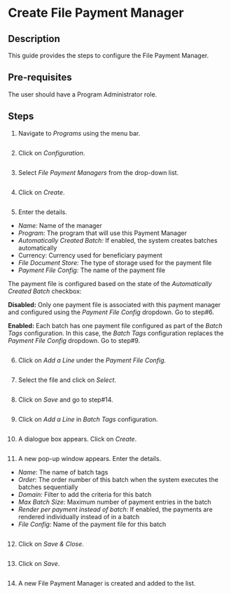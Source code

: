 # Create File Payment Manager

## Description

This guide provides the steps to configure the File Payment Manager.

## Pre-requisites

The user should have a Program Administrator role.

## Steps

1. Navigate to _Programs_ using the menu bar.

<figure><img src="../../../.gitbook/assets/payment-manager-program.PNG" alt=""><figcaption></figcaption></figure>

2. Click on _Configuration_.

<figure><img src="../../../.gitbook/assets/payment-manager-conf.PNG" alt=""><figcaption></figcaption></figure>

3. Select _File Payment Managers_ from the drop-down list.

<figure><img src="../../../.gitbook/assets/payment-manger-dropdown-fileconf (1).PNG" alt=""><figcaption></figcaption></figure>

4. Click on _Create_.

<figure><img src="../../../.gitbook/assets/file-payment-manager-create.PNG" alt=""><figcaption></figcaption></figure>

5. Enter the details.

* _Name:_ Name of the manager
* _Program:_ The program that will use this Payment Manager
* _Automatically Created Batch:_ If enabled, the system creates batches automatically
* Currency: Currency used for beneficiary payment
* _File Document Store:_ The type of storage used for the payment file
* _Payment File Config:_ The name of the payment file

The payment file is configured based on the state of the _Automatically Created Batch_ checkbox:

**Disabled:** Only one payment file is associated with this payment manager and configured using the _Payment File Config_ dropdown. Go to step#6.

**Enabled:** Each batch has one payment file configured as part of the _Batch Tags_ configuration. In this case, the _Batch Tags_ configuration replaces the _Payment File Config_ dropdown. Go to step#9.

<figure><img src="../../../.gitbook/assets/file-payment-file-conf.png" alt=""><figcaption></figcaption></figure>

6. Click on _Add a Line_ under the _Payment File Config._

<figure><img src="../../../.gitbook/assets/file-payment-addline.png" alt=""><figcaption></figcaption></figure>

7. Select the file and click on _Select_.

<figure><img src="../../../.gitbook/assets/voucher-payment-file.PNG" alt=""><figcaption></figcaption></figure>

8. Click on _Save_ and go to step#14.

<figure><img src="../../../.gitbook/assets/file-payment-save (1).PNG" alt=""><figcaption></figcaption></figure>

9. Click on _Add a Line_ in _Batch Tags_ configuration.

<figure><img src="../../../.gitbook/assets/file-payment-batch-addline.PNG" alt=""><figcaption></figcaption></figure>

10. A dialogue box appears. Click on _Create_.

<figure><img src="../../../.gitbook/assets/file-payment-popup (2).PNG" alt=""><figcaption></figcaption></figure>

11. A new pop-up window appears. Enter the details.

* _Name_: The name of batch tags
* _Order_: The order number of this batch when the system executes the batches sequentially&#x20;
* _Domain:_ Filter to add the criteria for this batch
* _Max Batch Size_: Maximum number of payment entries in the batch
* _Render per payment instead of batch_: If enabled, the payments are rendered individually instead of in a batch
* _File Config:_ Name of the payment file for this batch

<figure><img src="../../../.gitbook/assets/batch-tags-drop-down (1).PNG" alt=""><figcaption></figcaption></figure>

12. Click on _Save & Close_.

<figure><img src="../../../.gitbook/assets/batch-tags-template (1).PNG" alt=""><figcaption></figcaption></figure>

13. Click on _Save_.

<figure><img src="../../../.gitbook/assets/file-payment-save.PNG" alt=""><figcaption></figcaption></figure>

14. &#x20;A new File Payment Manager is created and added to the list.

<figure><img src="../../../.gitbook/assets/file-payment-result.PNG" alt=""><figcaption></figcaption></figure>
